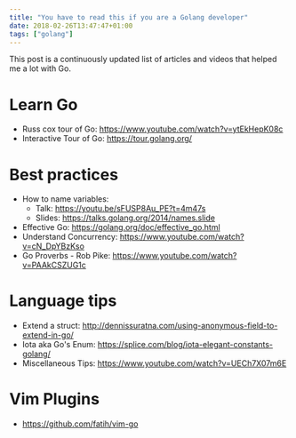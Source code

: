 ```yaml
---
title: "You have to read this if you are a Golang developer"
date: 2018-02-26T13:47:47+01:00
tags: ["golang"]
---
```

This post is a continuously updated list of articles and videos that helped me a lot with Go.
<!--more-->

# Learn Go
- Russ cox tour of Go: https://www.youtube.com/watch?v=ytEkHepK08c
- Interactive Tour of Go: https://tour.golang.org/

# Best practices
- How to name variables:
    - Talk: https://youtu.be/sFUSP8Au_PE?t=4m47s
    - Slides: https://talks.golang.org/2014/names.slide
- Effective Go: https://golang.org/doc/effective_go.html
- Understand Concurrency: https://www.youtube.com/watch?v=cN_DpYBzKso
- Go Proverbs - Rob Pike: https://www.youtube.com/watch?v=PAAkCSZUG1c


# Language tips
- Extend a struct: http://dennissuratna.com/using-anonymous-field-to-extend-in-go/
- Iota aka Go's Enum: https://splice.com/blog/iota-elegant-constants-golang/
- Miscellaneous Tips: https://www.youtube.com/watch?v=UECh7X07m6E

# Vim Plugins
- https://github.com/fatih/vim-go

